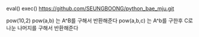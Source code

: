 eval()
exec()
https://github.com/SEUNGBOONG/python_bae_mju.git



pow(10,2)
pow(a,b) 는 A^B를 구해서 반환해준다 
pow(a,b,c) 는 A^b를 구한후 C로 나눈 나머지를 구해서 반환해준다
